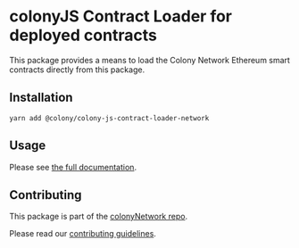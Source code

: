 # colonyJS Contract Loader for deployed contracts

This package provides a means to load the Colony Network Ethereum smart contracts directly from this package.

## Installation

```
yarn add @colony/colony-js-contract-loader-network
```

## Usage

Please see [the full documentation](https://joincolony.github.io/colonyjs/api-loaders/#networkloader).


## Contributing

This package is part of the [colonyNetwork repo](https://github.com/JoinColony/colonyNetwork).

Please read our [contributing guidelines](https://github.com/JoinColony/colonyNetwork/blob/develop/docs/CONTRIBUTING.md).
